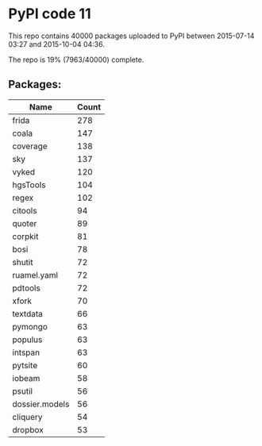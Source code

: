 # PyPI code 11

This repo contains 40000 packages uploaded to PyPI between 
2015-07-14 03:27 and 2015-10-04 04:36.

The repo is 19% (7963/40000) complete.

## Packages:

| Name  | Count |
| ----- | ----- |
| frida | 278 |
| coala | 147 |
| coverage | 138 |
| sky | 137 |
| vyked | 120 |
| hgsTools | 104 |
| regex | 102 |
| citools | 94 |
| quoter | 89 |
| corpkit | 81 |
| bosi | 78 |
| shutit | 72 |
| ruamel.yaml | 72 |
| pdtools | 72 |
| xfork | 70 |
| textdata | 66 |
| pymongo | 63 |
| populus | 63 |
| intspan | 63 |
| pytsite | 60 |
| iobeam | 58 |
| psutil | 56 |
| dossier.models | 56 |
| cliquery | 54 |
| dropbox | 53 |


